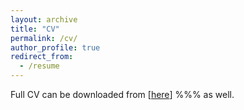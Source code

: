 ```yaml
---
layout: archive
title: "CV"
permalink: /cv/
author_profile: true
redirect_from:
  - /resume
---
```


Full CV can be downloaded from [<u>here</u>] %%% as well.
